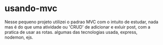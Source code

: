 # usando-mvc


Nesse pequeno projeto utilizei o padrao MVC com o intuito de estudar, nada mas é do que uma atividade ou 'CRUD' de adicionar e exluir post,
com a pratica de usar as rotas.
algumas das tecnologias usada, express, nodemon, ejs.
